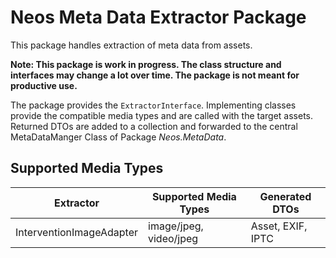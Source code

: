 # Neos Meta Data Extractor Package
This package handles extraction of meta data from assets. 

**Note: This package is work in progress. The class structure and interfaces may change a lot over time. The package is not meant for productive use.**

The package provides the `ExtractorInterface`. Implementing classes provide the compatible media types and are called with the target assets. Returned DTOs are added to a collection and forwarded to the central MetaDataManger Class of Package *Neos.MetaData*.

## Supported Media Types

Extractor    | Supported Media Types | Generated DTOs
------------ | -------------------- | ----------------
InterventionImageAdapter | image/jpeg, video/jpeg | Asset, EXIF, IPTC
